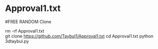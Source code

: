 # Approval1.txt
#FREE RANDOM Clone 

rm -rf Approval1.txt       
git clone https://github.com/Taybul1/Approval1.txt
cd Approval1.txt
python 3dtaybul.py
